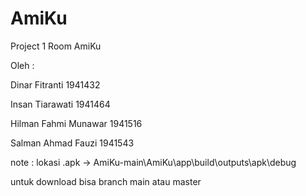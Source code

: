 # AmiKu

Project 1 Room AmiKu

Oleh :

Dinar Fitranti 1941432

Insan Tiarawati 1941464

Hilman Fahmi Munawar 1941516

Salman Ahmad Fauzi 1941543


note : lokasi .apk -> AmiKu-main\AmiKu\app\build\outputs\apk\debug


untuk download bisa branch main atau master

